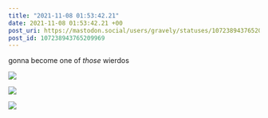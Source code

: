 ```yaml
---
title: "2021-11-08 01:53:42.21"
date: 2021-11-08 01:53:42.21 +00
post_uri: https://mastodon.social/users/gravely/statuses/107238943765209969
post_id: 107238943765209969
---
```

gonna become one of _those_ wierdos


![](/images/107238943428616314.jpg)

![](/images/107238943563700916.jpg)

![](/images/107238943713719153.jpg)

